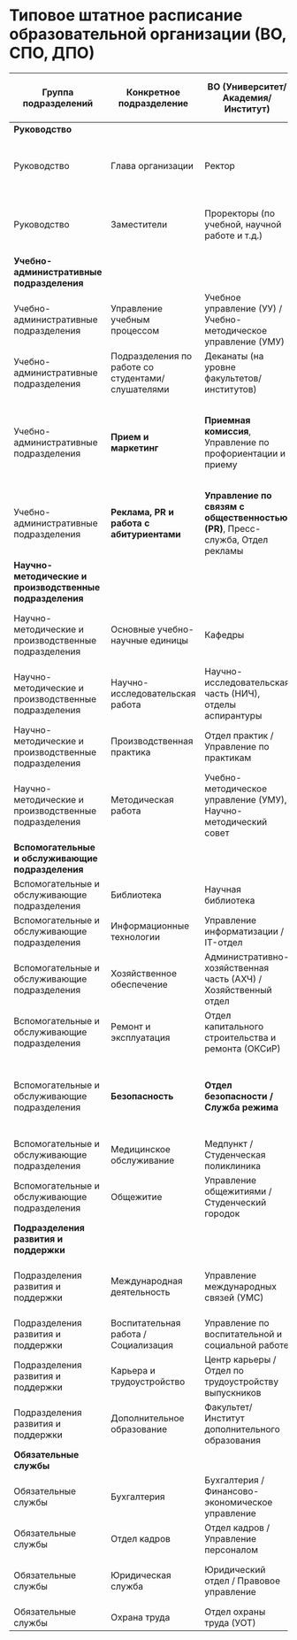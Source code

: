 # Типовое штатное расписание образовательной организации (ВО, СПО, ДПО)

| Группа подразделений | Конкретное подразделение | ВО (Университет/Академия/Институт) | СПО (Колледж/Техникум) | ДПО (Институт повышения квалификации, Учебный центр) | Примечания |
|----------------------|--------------------------|------------------------------------|-------------------------|------------------------------------------------------|------------|
| **Руководство** | | | | | |
| Руководство | Глава организации | Ректор | Директор | Директор | В ВО ректор может возглавлять университет, а директор — институт в его составе. |
| Руководство | Заместители | Проректоры (по учебной, научной работе и т.д.) | Заместители директора (по учебной, учебно-производственной работе и т.д.) | Заместители директора (по учебно-методической работе) | |
| **Учебно-административные подразделения** | | | | | |
| Учебно-административные подразделения | Управление учебным процессом | Учебное управление (УУ) / Учебно-методическое управление (УМУ) | Учебная часть (УЧ) / Учебно-методический отдел (УМО) | Учебная часть (УЧ) / Учебно-методический отдел (УМО) | Ключевой центр организации образовательного процесса. |
| Учебно-административные подразделения | Подразделения по работе со студентами/слушателями | Деканаты (на уровне факультетов/институтов) | Отделение (во главе с зав. отделением) | Отдел (курс) слушателей | В ДПО, из-за коротких программ, деканатов обычно нет. |
| Учебно-административные подразделения | **Прием и маркетинг** | **Приемная комиссия**, Управление по профориентации и приему | **Приемная комиссия**, Отдел по профориентации и приему | **Отдел маркетинга и приема** | **Добавлено по вашему предложению.** В ВО/СПО — это часто временная комиссия, но ядро есть всегда. В ДПO функции "продаж" ярче выражены. |
| Учебно-административные подразделения | **Реклама, PR и работа с абитуриентами** | **Управление по связям с общественностью (PR)**, Пресс-служба, Отдел рекламы | **Специалист по PR и рекламе** (может быть в составе отдела профориентации) | **Менеджер по маркетингу** | **Добавлено по вашему предложению.** Занимается имиджем, новостями, рекламными кампаниями. |
| **Научно-методические и производственные подразделения** | | | | | |
| Научно-методические и производственные подразделения | Основные учебно-научные единицы | Кафедры | Цикловые комиссии (ЦК) / Отделения | Предметно-цикловые комиссии (ПЦК) / Кафедры | **Вы указали кафедры.** В СПО аналог — ЦК (например, ЦК информационных технологий). |
| Научно-методические и производственные подразделения | Научно-исследовательская работа | Научно-исследовательская часть (НИЧ), отделы аспирантуры | Обычно отсутствует или входит в методическую службу | Обычно отсутствует | Характерно для ВО. |
| Научно-методические и производственные подразделения | Производственная практика | Отдел практик / Управление по практикам | Отдел учебно-производственной практики | Отдел по связям с предприятиями | Важно для СПО и ВО. В ДПО связи с заказчиками. |
| Научно-методические и производственные подразделения | Методическая работа | Учебно-методическое управление (УМУ), Научно-методический совет | Методический кабинет / Методист | Методический отдел | Занимается разработкой и совершенствованием образовательных программ. |
| **Вспомогательные и обслуживающие подразделения** | | | | | |
| Вспомогательные и обслуживающие подразделения | Библиотека | Научная библиотека | Библиотека | Библиотечно-информационный центр | |
| Вспомогательные и обслуживающие подразделения | Информационные технологии | Управление информатизации / IT-отдел | Отдел информационных технологий | Специалист по IT-поддержке | |
| Вспомогательные и обслуживающие подразделения | Хозяйственное обеспечение | Административно-хозяйственная часть (АХЧ) / Хозяйственный отдел | Административно-хозяйственная часть (АХЧ) | Хозяйственный отдел | |
| Вспомогательные и обслуживающие подразделения | Ремонт и эксплуатация | Отдел капитального строительства и ремонта (ОКСиР) | Служба главного механика / энергетика | Часто функции переданы АХЧ | |
| Вспомогательные и обслуживающие подразделения | **Безопасность** | **Отдел безопасности / Служба режима** | **Специалист по безопасности / Служба охраны** | **Сотрудник по безопасности (охрана)** | **Добавлено по вашему предложению.** Отвечает за физическую, антитеррористическую безопасность, иногда за ГО и ЧС. |
| Вспомогательные и обслуживающие подразделения | Медицинское обслуживание | Медпункт / Студенческая поликлиника | Медпункт | Обычно отсутствует | |
| Вспомогательные и обслуживающие подразделения | Общежитие | Управление общежитиями / Студенческий городок | Воспитательный отдел (курирует общежития) | Обычно отсутствует | |
| **Подразделения развития и поддержки** | | | | | |
| Подразделения развития и поддержки | Международная деятельность | Управление международных связей (УМС) | Обычно отсутствует или входит в обязанности зам. директора | Очень редко | Характерно для крупных ВО. |
| Подразделения развития и поддержки | Воспитательная работа / Социализация | Управление по воспитательной и социальной работе | Социально-воспитательный отдел | Обычно отсутствует | |
| Подразделения развития и поддержки | Карьера и трудоустройство | Центр карьеры / Отдел по трудоустройству выпускников | Отдел по содействию трудоустройству выпускников | Отдел по взаимодействию с заказчиками | |
| Подразделения развития и поддержки | Дополнительное образование | Факультет/Институт дополнительного образования | Курсы профессиональной подготовки | Является основной деятельностью | Для ВО и СПО — это часто отдельное направление. |
| **Обязательные службы** | | | | | |
| Обязательные службы | Бухгалтерия | Бухгалтерия / Финансово-экономическое управление | Бухгалтерия | Бухгалтерия | |
| Обязательные службы | Отдел кадров | Отдел кадров / Управление персоналом | Отдел кадров | Отдел кадров | |
| Обязательные службы | Юридическая служба | Юридический отдел / Правовое управление | Юрисконсульт | Часто привлекаемый юрист (аутсорсинг) | |
| Обязательные службы | Охрана труда | Отдел охраны труда (УОТ) | Инженер по охране труда | Специалист по охране труда | **Вы указали УОТ.** |